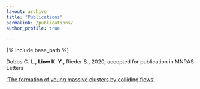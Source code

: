 ```yaml
---
layout: archive
title: "Publications"
permalink: /publications/
author_profile: true

---
```


{% include base_path %}

Dobbs C. L., **Liow K. Y.**, Rieder S., 2020, accepted for publication in MNRAS Letters

  ['The formation of young massive clusters by colliding flows'](https://ui.adsabs.harvard.edu/abs/2020arXiv200409438D/abstract)
  
  
  
  



